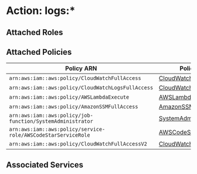 # Action: logs:*

## Attached Roles

## Attached Policies

| Policy ARN | Policy Name |
|------------|-------------|
| `arn:aws:iam::aws:policy/CloudWatchFullAccess` | [CloudWatchFullAccess](../policies.md#cloudwatchfullaccess) |
| `arn:aws:iam::aws:policy/CloudWatchLogsFullAccess` | [CloudWatchLogsFullAccess](../policies.md#cloudwatchlogsfullaccess) |
| `arn:aws:iam::aws:policy/AWSLambdaExecute` | [AWSLambdaExecute](../policies.md#awslambdaexecute) |
| `arn:aws:iam::aws:policy/AmazonSSMFullAccess` | [AmazonSSMFullAccess](../policies.md#amazonssmfullaccess) |
| `arn:aws:iam::aws:policy/job-function/SystemAdministrator` | [SystemAdministrator](../policies.md#systemadministrator) |
| `arn:aws:iam::aws:policy/service-role/AWSCodeStarServiceRole` | [AWSCodeStarServiceRole](../policies.md#awscodestarservicerole) |
| `arn:aws:iam::aws:policy/CloudWatchFullAccessV2` | [CloudWatchFullAccessV2](../policies.md#cloudwatchfullaccessv2) |

## Associated Services

